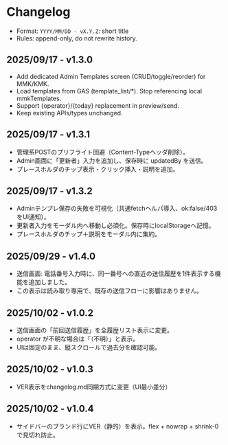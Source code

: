 # Changelog
- Format: `YYYY/MM/DD - vX.Y.Z`: short title
- Rules: append-only, do not rewrite history.

## 2025/09/17 - v1.3.0
- Add dedicated Admin Templates screen (CRUD/toggle/reorder) for MMK/KMK.
- Load templates from GAS (template_list/*). Stop referencing local mmkTemplates.
- Support {operator}/{today} replacement in preview/send.
- Keep existing APIs/types unchanged.

## 2025/09/17 - v1.3.1
- 管理系POSTのプリフライト回避（Content-Typeヘッダ削除）。
- Admin画面に「更新者」入力を追加し、保存時に updatedBy を送信。
- プレースホルダのチップ表示・クリック挿入・説明を追加。

## 2025/09/17 - v1.3.2
- Adminテンプレ保存の失敗を可視化（共通fetchヘルパ導入、ok:false/403をUI通知）。
- 更新者入力をモーダル内へ移動し必須化。保存時にlocalStorageへ記憶。
- プレースホルダのチップ＋説明をモーダル内に集約。

## 2025/09/29 - v1.4.0
- 送信画面: 電話番号入力時に、同一番号への直近の送信履歴を1件表示する機能を追加しました。
- この表示は読み取り専用で、既存の送信フローに影響はありません。

## 2025/10/02 - v1.0.2
- 送信画面の「前回送信履歴」を全履歴リスト表示に変更。
- operator が不明な場合は「（不明）」と表示。
- UIは固定のまま、縦スクロールで過去分を確認可能。

## 2025/10/02 - v1.0.3
- VER表示をchangelog.md同期方式に変更（UI最小差分）

## 2025/10/02 - v1.0.4
- サイドバーのブランド行にVER（静的）を表示。flex + nowrap + shrink-0 で見切れ防止。
